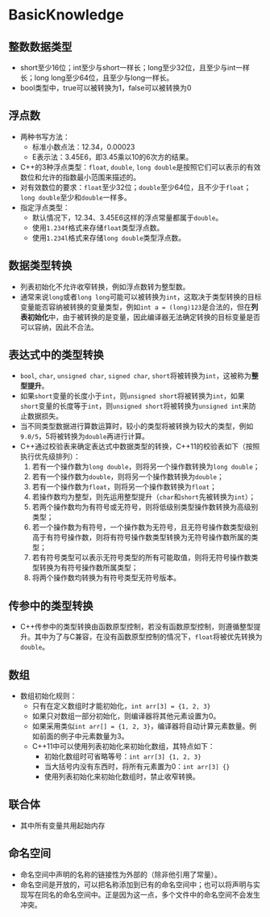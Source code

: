 # BasicKnowledge

## 整数数据类型
* short至少16位；int至少与short一样长；long至少32位，且至少与int一样长；long long至少64位，且至少与long一样长。
* bool类型中，true可以被转换为1，false可以被转换为0

## 浮点数
* 两种书写方法：
  * 标准小数点法：12.34，0.00023
  * E表示法：3.45E6，即3.45乘以10的6次方的结果。
* C++的3种浮点类型：`float`, `double`, `long double`是按照它们可以表示的有效数位和允许的指数最小范围来描述的。
* 对有效数位的要求：`float`至少32位；`double`至少64位，且不少于`float`；`long double`至少和`double`一样多。
* 指定浮点类型：
  * 默认情况下，12.34、3.45E6这样的浮点常量都属于`double`。
  * 使用`1.234f`格式来存储`float`类型浮点数。
  * 使用`1.234l`格式来存储`long double`类型浮点数。

## 数据类型转换
* 列表初始化不允许收窄转换，例如浮点数转为整型数。
* 通常来说`long`或者`long long`可能可以被转换为`int`，这取决于类型转换的目标变量能否容纳被转换的变量类型，例如`int a = (long)123`是合法的，但在**列表初始化**中，由于被转换的是变量，因此编译器无法确定转换的目标变量是否可以容纳，因此不合法。

## 表达式中的类型转换
* `bool`, `char`, `unsigned char`, `signed char`, `short`将被转换为`int`，这被称为**整型提升**。
* 如果`short`变量的长度小于`int`，则`unsigned short`将被转换为`int`，如果`short`变量的长度等于`int`，则`unsigned short`将被转换为`unsigned int`来防止数据损失。
* 当不同类型数据进行算数运算时，较小的类型将被转换为较大的类型，例如`9.0/5`，5将被转换为`double`再进行计算。
* C++通过校验表来确定表达式中数据类型的转换，C++11的校验表如下（按照执行优先级排列）：
  1. 若有一个操作数为`long double`，则将另一个操作数转换为`long double`；
  2. 若有一个操作数为`double`，则将另一个操作数转换为`double`；
  3. 若有一个操作数为`float`，则将另一个操作数转换为`float`；
  4. 若操作数均为整型，则先运用整型提升（`char`和`short`先被转换为`int`）；
  5. 若两个操作数均为有符号或无符号，则将低级别类型操作数转换为高级别类型；
  6. 若一个操作数为有符号，一个操作数为无符号，且无符号操作数类型级别高于有符号操作数，则将有符号操作数类型转换为无符号操作数所属的类型；
  7. 若有符号类型可以表示无符号类型的所有可能取值，则将无符号操作数类型转换为有符号操作数所属类型；
  8. 将两个操作数均转换为有符号类型无符号版本。

## 传参中的类型转换
* C++传参中的类型转换由函数原型控制，若没有函数原型控制，则遵循整型提升。其中为了与C兼容，在没有函数原型控制的情况下，`float`将被优先转换为`double`。

## 数组
* 数组初始化规则：
  * 只有在定义数组时才能初始化，`int arr[3] = {1, 2, 3}`
  * 如果只对数组一部分初始化，则编译器将其他元素设置为0。
  * 如果采用类似`int arr[] = {1, 2, 3}`，编译器将自动计算元素数量。例如前面的例子中元素数量为3。
  * C++11中可以使用列表初始化来初始化数组，其特点如下：
    * 初始化数组时可省略等号：`int arr[3] {1, 2, 3}`
    * 当大括号内没有东西时，将所有元素置为0：`int arr[3] {}`
    * 使用列表初始化来初始化数组时，禁止收窄转换。

## 联合体
* 其中所有变量共用起始内存

## 命名空间
* 命名空间中声明的名称的链接性为外部的（除非他引用了常量）。
* 命名空间是开放的，可以把名称添加到已有的命名空间中；也可以将声明与实现写在同名的命名空间中。正是因为这一点，多个文件中的命名空间不会发生冲突。


